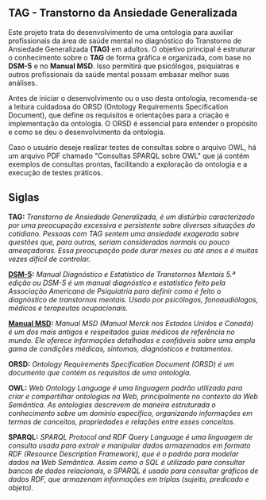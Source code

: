 ## TAG - Transtorno da Ansiedade Generalizada
Este projeto trata do desenvolvimento de uma ontologia para auxiliar profissionais da área de saúde mental no diagnóstico do Transtorno de Ansiedade Generalizada **(TAG)** em adultos. O objetivo principal é estruturar o conhecimento sobre o **TAG** de forma gráfica e organizada, com base no **DSM-5** e no **Manual MSD**. Isso permitirá que psicólogos, psiquiatras e outros profissionais da saúde mental possam embasar melhor suas análises.

Antes de iniciar o desenvolvimento ou o uso desta ontologia, recomenda-se a leitura cuidadosa do ORSD (Ontology Requirements Specification Document), que define os requisitos e orientações para a criação e implementação da ontologia. O ORSD é essencial para entender o propósito e como se deu o desenvolvimento da ontologia.

Caso o usuário deseje realizar testes de consultas sobre o arquivo OWL, há um arquivo PDF chamado "Consultas SPARQL sobre OWL" que já contém exemplos de consultas prontas, facilitando a exploração da ontologia e a execução de testes práticos.

## Siglas
**TAG:** *Transtorno de Ansiedade Generalizada, é um distúrbio caracterizado por uma preocupação excessiva e persistente sobre diversas situações do cotidiano. Pessoas com TAG sentem uma ansiedade exagerada sobre questões que, para outras, seriam consideradas normais ou pouco ameaçadoras. Essa preocupação pode durar meses ou até anos e é muitas vezes difícil de controlar.*

**[DSM-5](https://www.institutopebioetica.com.br/documentos/manual-diagnostico-e-estatistico-de-transtornos-mentais-dsm-5.pdf):** *Manual Diagnóstico e Estatístico de Transtornos Mentais 5.ª edição ou DSM-5 é um manual diagnóstico e estatístico feito pela Associação Americana de Psiquiatria para definir como é feito o diagnóstico de transtornos mentais. Usado por psicólogos, fonoaudiólogos, médicos e terapeutas ocupacionais.*

**[Manual MSD](https://www.msdmanuals.com/pt/profissional/transtornos-psiqui%C3%A1tricos/ansiedade-e-transtornos-relacionados-a-estressores/transtorno-de-ansiedade-generalizado#Diagn%C3%B3stico_v1025267_pt):** *Manual MSD (Manual Merck nos Estados Unidos e Canadá) é um dos mais antigos e respeitados guias médicos de referência no mundo. Ele oferece informações detalhadas e confiáveis sobre uma ampla gama de condições médicas, sintomas, diagnósticos e tratamentos.*

**ORSD:** *Ontology Requirements Specification Document (ORSD) é um documento que contém os requisitos de uma ontologia.*

**OWL:** *Web Ontology Language é uma linguagem padrão utilizada para criar e compartilhar ontologias na Web, principalmente no contexto da Web Semântica. As ontologias descrevem de maneira estruturada o conhecimento sobre um domínio específico, organizando informações em termos de conceitos, propriedades e relações entre esses conceitos.*

**SPARQL:** *SPARQL Protocol and RDF Query Language é uma linguagem de consulta usada para extrair e manipular dados armazenados em formato RDF (Resource Description Framework), que é o padrão para modelar dados na Web Semântica. Assim como o SQL é utilizado para consultar bancos de dados relacionais, o SPARQL é usado para consultar gráficos de dados RDF, que armazenam informações em triplas (sujeito, predicado e objeto).*

